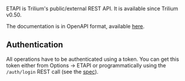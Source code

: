 ETAPI is Trilium's public/external REST API. It is available since Trilium v0.50.

The documentation is in OpenAPI format, available [here](https://github.com/zadam/trilium/blob/master/src/etapi/etapi.openapi.yaml).

## Authentication

All operations have to be authenticated using a token. You can get this token either from Options -> ETAPI or programmatically using the `/auth/login` REST call (see the [spec](https://github.com/zadam/trilium/blob/master/src/etapi/etapi.openapi.yaml)).